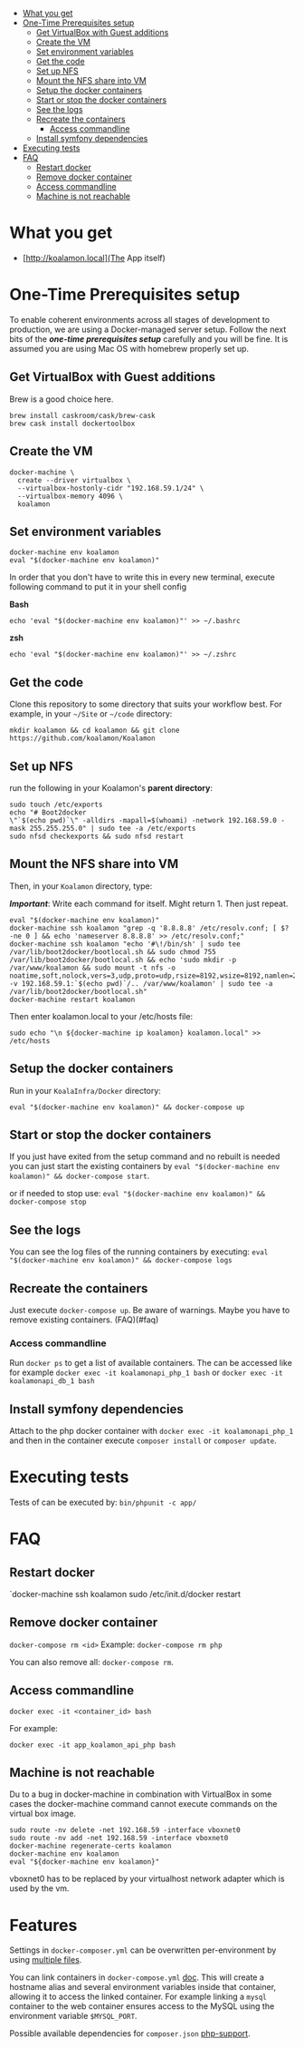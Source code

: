 - [What you get](#what-you-get)
- [One-Time Prerequisites setup](#one-time-prerequisites-setup)
  - [Get VirtualBox with Guest additions](#get-virtualbox-with-guest-additions)
  - [Create the VM](#create-the-vm)
  - [Set environment variables](#set-environment-variables)
  - [Get the code](#get-the-code)
  - [Set up NFS](#set-up-nfs)
  - [Mount the NFS share into VM](#mount-the-nfs-share-into-vm)
  - [Setup the docker containers](#setup-the-docker-containers)
  - [Start or stop the docker containers](#start-or-stop-the-docker-containers)
  - [See the logs](#see-the-logs)
  - [Recreate the containers](#recreate-the-containers)
    - [Access commandline](#access-commandline)
  - [Install symfony dependencies](#install-symfony-dependencies)
- [Executing tests](#executing-tests)
- [FAQ](#faq)
  - [Restart docker](#restart-docker)
  - [Remove docker container](#remove-docker-container)
  - [Access commandline](#access-commandline)
  - [Machine is not reachable](#machine-is-not-reachable)

# What you get

- [http://koalamon.local](The App itself)

# One-Time Prerequisites setup

To enable coherent environments across all stages of development to production, we are using a Docker-managed server setup.
Follow the next bits of the ***one-time prerequisites setup*** carefully and you will be fine. It is assumed you are using
Mac OS with homebrew properly set up.

## Get VirtualBox with Guest additions

Brew is a good choice here.

```
brew install caskroom/cask/brew-cask
brew cask install dockertoolbox
```
## Create the VM


    docker-machine \
      create --driver virtualbox \
      --virtualbox-hostonly-cidr "192.168.59.1/24" \
      --virtualbox-memory 4096 \
      koalamon

## Set environment variables

```
docker-machine env koalamon
eval "$(docker-machine env koalamon)"
```

In order that you don't have to write this in every new terminal, execute following command to put it in your shell config

**Bash**

```
echo 'eval "$(docker-machine env koalamon)"' >> ~/.bashrc
```

**zsh**

```
echo 'eval "$(docker-machine env koalamon)"' >> ~/.zshrc
```


## Get the code

Clone this repository to some directory that suits your workflow best.
For example, in your `~/Site` or `~/code` directory:

```
mkdir koalamon && cd koalamon && git clone https://github.com/koalamon/Koalamon
```

## Set up NFS
run the following in your Koalamon's **parent directory**:
```
sudo touch /etc/exports
echo "# Boot2docker
\"`$(echo pwd)`\" -alldirs -mapall=$(whoami) -network 192.168.59.0 -mask 255.255.255.0" | sudo tee -a /etc/exports
sudo nfsd checkexports && sudo nfsd restart
```

## Mount the NFS share into VM

Then, in your `Koalamon` directory, type:

***Important***: Write each command for itself. Might return 1. Then just repeat.

```
eval "$(docker-machine env koalamon)"
docker-machine ssh koalamon "grep -q '8.8.8.8' /etc/resolv.conf; [ $? -ne 0 ] && echo 'nameserver 8.8.8.8' >> /etc/resolv.conf;"
docker-machine ssh koalamon "echo '#\!/bin/sh' | sudo tee /var/lib/boot2docker/bootlocal.sh && sudo chmod 755 /var/lib/boot2docker/bootlocal.sh && echo 'sudo mkdir -p /var/www/koalamon && sudo mount -t nfs -o noatime,soft,nolock,vers=3,udp,proto=udp,rsize=8192,wsize=8192,namlen=255,timeo=10,retrans=3,nfsvers=3 -v 192.168.59.1:`$(echo pwd)`/.. /var/www/koalamon' | sudo tee -a /var/lib/boot2docker/bootlocal.sh"
docker-machine restart koalamon
```



Then enter koalamon.local to your /etc/hosts file:

```
sudo echo "\n ${docker-machine ip koalamon} koalamon.local" >> /etc/hosts
```

## Setup the docker containers

Run in your `KoalaInfra/Docker` directory:

```
eval "$(docker-machine env koalamon)" && docker-compose up
```

## Start or stop the docker containers

If you just have exited from the setup command and no rebuilt is needed you can just start the existing containers by
`eval "$(docker-machine env koalamon)" && docker-compose start`.

or if needed to stop use:
`eval "$(docker-machine env koalamon)" && docker-compose stop`

## See the logs

You can see the log files of the running containers by executing: `eval "$(docker-machine env koalamon)" && docker-compose logs`

## Recreate the containers

Just execute `docker-compose up`. Be aware of warnings. Maybe you have to remove existing containers. (FAQ)(#faq)

### Access commandline

Run `docker ps` to get a list of available containers. The can be accessed like for example `docker exec -it koalamonapi_php_1 bash` or `docker exec -it koalamonapi_db_1 bash`

## Install symfony dependencies

Attach to the php docker container with `docker exec -it koalamonapi_php_1` and then in the container execute `composer install` or `composer update`.

# Executing tests

Tests of can be executed by: `bin/phpunit -c app/`

# FAQ

## Restart docker

`docker-machine ssh koalamon sudo /etc/init.d/docker restart

## Remove docker container

`docker-compose rm <id>`
 Example:
 `docker-compose rm php`

You can also remove all: `docker-compose rm`.

## Access commandline

`docker exec -it <container_id> bash`

For example:

`docker exec -it app_koalamon_api_php bash`


## Machine is not reachable
Du to a bug in docker-machine in combination with VirtualBox in some cases the docker-machine command cannot execute commands on
the virtual box image.

```
sudo route -nv delete -net 192.168.59 -interface vboxnet0
sudo route -nv add -net 192.168.59 -interface vboxnet0
docker-machine regenerate-certs koalamon
docker-machine env koalamon
eval "${docker-machine env koalamon}"
```

vboxnet0 has to be replaced by your virtualhost network adapter which is used by the vm.

# Features

Settings in `docker-composer.yml` can be overwritten per-environment by using [multiple files](https://docs.docker.com/compose/extends/#different-environments).

You can link containers in `docker-compose.yml` [doc](https://docs.docker.com/compose/compose-file/#links). This will create a hostname alias and several environment variables inside that container, allowing it to access the linked container. For example linking a `mysql` container to the web container ensures access to the MySQL using the environment variable `$MYSQL_PORT`.

Possible available dependencies for `composer.json` [php-support](https://devcenter.heroku.com/articles/php-support).
